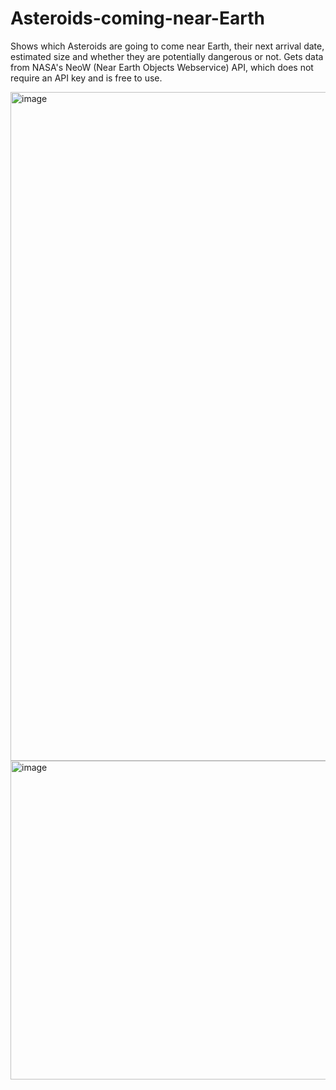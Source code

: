 # Asteroids-coming-near-Earth
Shows which Asteroids are going to come near Earth, their next arrival date, estimated size and whether they are potentially dangerous or not. Gets data from NASA's NeoW (Near Earth Objects Webservice) API, which does not require an API key and is free to use.

<img width="1070" alt="image" src="https://github.com/xn431/Asteroids-coming-near-Earth/assets/34654116/a530e3dd-f370-4d86-a590-3acaac30c0e1">

<img width="510" alt="image" src="https://github.com/xn431/Asteroids-coming-near-Earth/assets/34654116/54804347-1b1c-492a-86c6-ae86277d945e">


